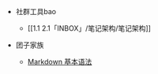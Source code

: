 <!-- _navbar.md -->

* 社群工具bao
	* [[1.1 2.1「INBOX」/笔记架构/笔记架构]]

* 团子家族
  * [Markdown 基本语法](https://markdown.com.cn/basic-syntax/)

